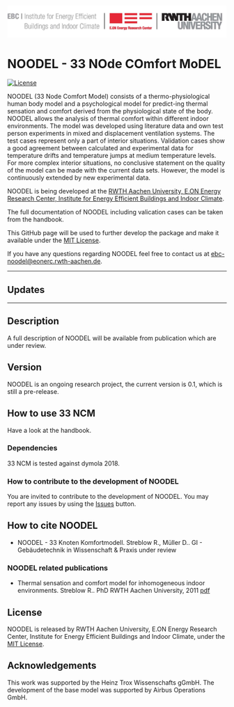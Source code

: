 ![E.ON EBC RWTH Aachen University](./doc/_static/EBC_Logo.jpg)

# NOODEL - 33 NOde COmfort MoDEL

[![License](http://img.shields.io/:license-mit-blue.svg)](http://doge.mit-license.org)

NOODEL (33 Node Comfort Model) consists of a thermo-physiological human body
model and a psychological model for predict-ing thermal sensation and comfort
derived from the physiological state of the body.
NOODEL allows the analysis of thermal comfort within different indoor
environments. The model was developed using literature data and own test person experiments
in mixed and displacement ventilation systems. The test cases represent only a part of
interior situations. Validation cases show a good agreement between calculated and experimental
data for temperature drifts and temperature jumps at medium temperature levels. For more complex
interior situations, no conclusive statement on the quality of the model can be made with the
current data sets. However, the model is continuously extended by new experimental data.

NOODEL is being developed at the
[RWTH Aachen University, E.ON Energy Research Center, Institute for Energy
Efficient Buildings and Indoor
Climate](https://www.ebc.eonerc.rwth-aachen.de/cms/~dmzz/E-ON-ERC-EBC/?lidx=1).

The full documentation of NOODEL including valication cases can be taken
from the handbook. 

This GitHub page will be used to further develop the package and make it
available under the
[MIT License](https://github.com/RWTH-EBC/NOODEL/blob/master/License).

If you have any questions regarding NOODEL feel free to contact us at
[ebc-noodel@eonerc.rwth-aachen.de](mailto:ebc-noodel@eonerc.rwth-aachen.de).

---

## Updates

---

## Description

A full description of NOODEL will be available from publication which are
under review.


## Version

NOODEL is an ongoing research project, the current version is 0.1, which is still a pre-release.

## How to use 33 NCM

Have a look at the handbook.

### Dependencies

33 NCM is tested against dymola 2018.

### How to contribute to the development of NOODEL
You are invited to contribute to the development of NOODEL. You may report any issues by using the [Issues](https://github.com/RWTH-EBC/NOODEL/issues) button.


## How to cite NOODEL

+ NOODEL - 33 Knoten Komfortmodell. Streblow R., Müller D.. GI - Gebäudetechnik in Wissenschaft & Praxis
under review

### NOODEL related publications


+ Thermal sensation and comfort model for inhomogeneous indoor environments. Streblow R..
PhD RWTH Aachen University, 2011
[pdf](hhttp://publications.rwth-aachen.de/record/63990/files/3561.pdf)


## License

NOODEL is released by RWTH Aachen University, E.ON Energy
Research Center, Institute for Energy Efficient Buildings and Indoor Climate,
under the
[MIT License](https://github.com/RWTH-EBC/noodel/blob/master/License).

## Acknowledgements

This  work  was  supported  by  the  Heinz Trox Wissenschafts gGmbH. The development of the base model was supported by Airbus Operations GmbH.
